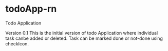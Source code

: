 # todoApp-rn
Todo Application

Version 0.1
This is the initial version of todo Application where individual task canbe added or deleted.
Task can be marked done or not-done using checkIcon.
